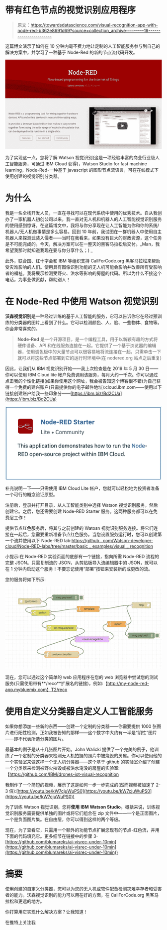 # 带有红色节点的视觉识别应用程序

> 原文：<https://towardsdatascience.com/visual-recognition-app-with-node-red-b362e8691d69?source=collection_archive---------19----------------------->

这篇博文演示了如何在 10 分钟内毫不费力地让定制的人工智能服务参与到自己的解决方案中，并学习了一种基于 Node-Red 的新的节点流代码开发。

![](img/00dc17201e3e5c26018d769631e8ff78.png)

为了实现这一点，您将了解 Watson 视觉识别(这是一项经验丰富的商业行业级人工智能服务，可通过 IBM Cloud 获得)，Watson Studio for fast machine learning，Node-Red-一种基于 javascript 的图形节点流语言，可在在线模式下使用创建的视觉识别分类器。

# 为什么

我是一名全栈开发人员，一直在寻找可以在现代系统中使用的优秀技术。自从我创办了一家机器人初创公司以来，我一直对无人机和机器人的人工智能视觉识别服务的使用感到惊讶。在这篇博文中，我将与你分享现在让人工智能为你和你的系统/机器人/无人机做事情是多么容易。回到 10 年前，我试图在一群机器人中使用自主机器人来探测武装入侵者——当时在我看来，如果没有巨大的财政资源，这个任务是不可能完成的。今天，解决方案可以在一整天的黑客马拉松后交付。_Man，我希望我那时就知道我现在要与你分享什么；) _

此外，联合国、红十字会和 IBM 等组织支持 CallForCode.org 黑客马拉松来帮助受灾难影响的人们。使用具有图像识别功能的无人机可能会影响并改善所有受影响者的福祉。我将展示检测受野火、洪水等影响的房屋的代码。所以为什么不接这个电话，为事业做贡献，帮助别人！

# 在 Node-Red 中使用 Watson 视觉识别

**沃森视觉识别**是一种经过训练的基于人工智能的服务，它可以告诉你它在经过预训练的分类器的图片上看到了什么。它可以检测颜色、人、脸、一些物体、食物等。你会非常喜欢的。

> **Node-Red** 是一个开源项目，是一个编程工具，用于以新颖有趣的方式将硬件设备、API 和在线服务连接在一起。它提供了一个基于浏览器的编辑器，使用调色板中的大量节点可以很容易地将流连接在一起，只需单击一下就可以将这些节点部署到它的运行时环境中(在 nodered.org 站点之后重复)

因此，让我们从 IBM 视觉识别开始——我上次检查是在 2019 年 5 月 30 日——你可以使用 IBM Cloud lite 帐户免费调用该服务，每月大约一千次。你可以通过点击我的个性化链接(如果你使用这个网址，我会被告知这个博客很不错)为自己获得一个免费的建兴账户(只需提供你的电子邮件地址):cloud.ibm.com——使用以下链接创建账户给我一些印象分——[https://ibm.biz/Bd2CUa](https://ibm.biz/Bd2CUa)

![](img/e4bb42f57ab85ed3c44056b4955c9af3.png)

补充说明一下——只需使用 IBM Cloud Lite 帐户，您就可以轻松地为投资者准备一个可行的概念验证原型。

注册后，登录并打开目录，从人工智能类别中选择 Watson 视觉识别服务，然后创建它。之后，您还需要创建 Node-RED Starter 服务。这两种服务都可以在免费层工作！

提供节点红色服务后，将其与之前创建的 Watosn 视觉识别服务连接。将它们连接在一起后，您需要重新准备节点红色服务。当您设置服务运行时，您可以创建第一个流并使用以下 Node-RED lab:[https://github . com/Watson-developer-cloud/Node-RED-labs/tree/master/basic _ examples/visual _ recognition](https://github.com/watson-developer-cloud/node-red-labs/tree/master/basic_examples/visual_recognition)

小提示:在 Node-RED 实验页面的底部有一个链接，指向所需 Node-RED 流程的完整 JSON。只需复制流的 JSON，从剪贴板导入流编辑器中的 JSON，就可以在 1 分钟内启动这个服务！不要忘记使用“部署”按钮来安装新的或更改的流。

您的服务将如下所示:

![](img/efad67dfe368b3cd915d900a328b761e.png)

现在，您可以通过这个简单的 web 应用程序在您的 web 浏览器中尝试您的测试服务(只需使用带有**/reco**扩展名的链接)，例如:【http://my-node-red-app.mybluemix.com】T2/reco

# 使用自定义分类器自定义人工智能服务

如果你想添加一些新的东西——创建一个定制的分类器——你需要提供 1000 张图片进行阳性检测，正如我被告知的那样——这个数字中大约有一半是“阴性”图片——即不代表所选分类的图片。

最基本的例子是从十几张图片开始。John Walicki 提供了一个完美的例子，他训练了一个定制的分类器来检测无人机拍摄的照片中被烧毁的房屋。你可以使用他的一个实验室来做这样一个无人机分类器——这个基于 github 的实验室介绍了创建一个分类器来检测被野火摧毁或被洪水淹没的房屋的实验室:【https://github.com/IBM/drones-iot-visual-recognition 

我制作了一个简短的视频，展示了这是如何一步一步完成的(然而视频被加速了 2-3 倍):[https://youtu.be/kW7cjuWuPS0](https://youtu.be/kW7cjuWuPS0](https://youtu.be/kW7cjuWuPS0))

为了训练 Watson 视觉识别，您将**使用 IBM Watson Studio**。概括来说，训练视觉识别服务需要提供单独的图片或将它们组合在 zip 文件中——一个是正面图片，一个是负面图片集。在自由层，你可以得到这样的两个等级。

现在，为了查看它，只需用一个额外的功能节点扩展您现有的节点-红色流，并用下面的代码填充它。更多细节在链接中的步骤 3-[https://github.com/blumareks/ai-visrec-under-10min](https://github.com/blumareks/ai-visrec-under-10min](https://github.com/blumareks/ai-visrec-under-10min))

# 摘要

使用创建的自定义分类器，您可以为您的无人机或软件配备检测灾难幸存者和受害者的能力。沃森视觉识别的能力可以用在好的方面，在 CallForCode.org 黑客马拉松和更远的地方。

你打算用它实现什么解决方案？让我知道！

在推特上关注我